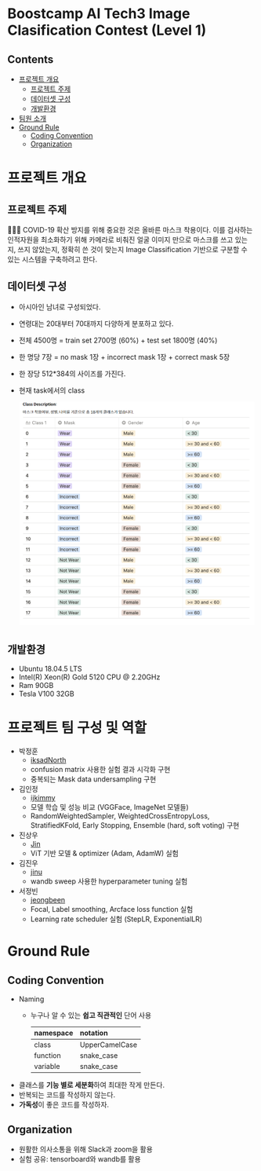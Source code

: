 ﻿# Boostcamp AI Tech3 Image Clasification Contest (Level 1)

## Contents
- [프로젝트 개요](#프로젝트-개요)
   - [프로젝트 주제](#프로젝트-주제)
   - [데이터셋 구성](#데이터셋-구성)
   - [개발환경](#개발환경)
- [팀원 소개](#프로젝트-팀-구성-및-역할)
- [Ground Rule](#Ground-Rule)
   - [Coding Convention](#Coding-Convention)
   - [Organization](#Organization)

# 프로젝트 개요

## 프로젝트 주제

<aside>
🧑🏻‍💻 COVID-19 확산 방지를 위해 중요한 것은 올바른 마스크 착용이다. 이를 검사하는 인적자원을 최소화하기 위해 카메라로 비춰진 얼굴 이미지 만으로 마스크를 쓰고 있는지, 쓰지 않았는지, 정확히 쓴 것이 맞는지 Image Classification 기반으로 구분할 수 있는 시스템을 구축하려고 한다.

</aside>

## 데이터셋 구성

- 아시아인 남녀로 구성되었다.
- 연령대는 20대부터 70대까지 다양하게 분포하고 있다.
- 전체 4500명 = train set 2700명 (60%) + test set 1800명 (40%)
- 한 명당 7장 = no mask 1장 + incorrect mask 1장 + correct mask 5장
- 한 장당 512*384의 사이즈를 가진다.
- 현재 task에서의 class

    ![class_labels](/class_labels.png)

## 개발환경

- Ubuntu 18.04.5 LTS
- Intel(R) Xeon(R) Gold 5120 CPU @ 2.20GHz
- Ram 90GB
- Tesla V100 32GB

# 프로젝트 팀 구성 및 역할

- 박정훈 
    - [iksadNorth](./iksadNorth/)
    - confusion matrix 사용한 실험 결과 시각화 구현
    - 중복되는 Mask data undersampling 구현
- 김인정 
    - [ijkimmy](./ijkimmy/)
    - 모델 학습 및 성능 비교 (VGGFace, ImageNet 모델들)
    - RandomWeightedSampler, WeightedCrossEntropyLoss, StratifiedKFold, Early Stopping, Ensemble (hard, soft voting) 구현
- 진상우 
    - [Jin](./Jin/)
    - ViT 기반 모델 & optimizer (Adam, AdamW) 실험
- 김진우 
    - [jinu](./jinu/)
    - wandb sweep 사용한 hyperparameter tuning 실험
- 서정빈
    - [jeongbeen](./jeongbeen/)
    - Focal, Label smoothing, Arcface loss function 실험
    - Learning rate scheduler 실험 (StepLR, ExponentialLR)

# Ground Rule

## Coding Convention

- Naming
    - 누구나 알 수 있는 **쉽고 직관적인** 단어 사용
        
        
        | namespace | notation |
        | --- | --- |
        | class | UpperCamelCase |
        | function | snake_case |
        | variable | snake_case |
- 클래스를 **기능 별로 세분화**하여 최대한 작게 만든다.
- 반복되는 코드를 작성하지 않는다.
- **가독성**이 좋은 코드를 작성하자.

## Organization

- 원활한 의사소통을 위해 Slack과 zoom을 활용
- 실험 공유: tensorboard와 wandb를 활용
